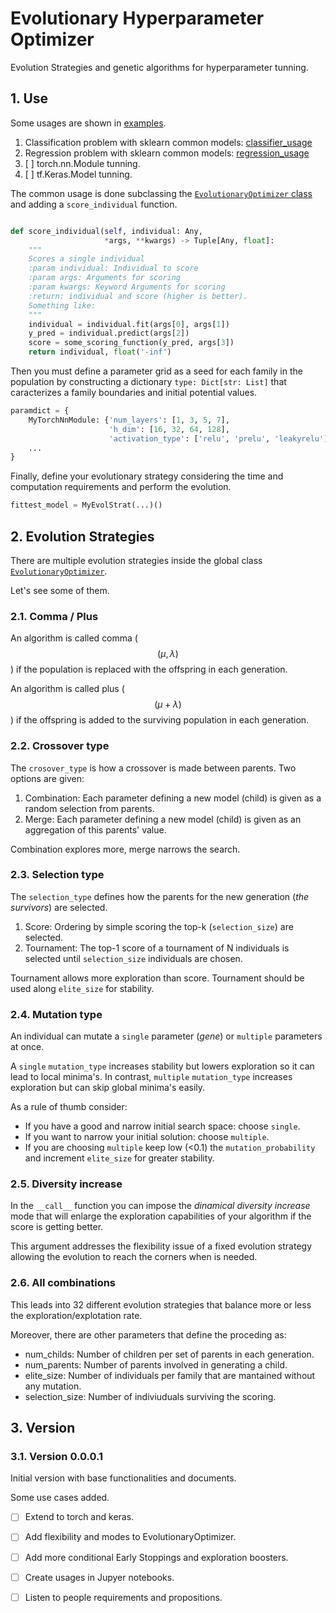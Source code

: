 # Evolutionary Hyperparameter Optimizer

Evolution Strategies and genetic algorithms for hyperparameter tunning.

## 1. Use

Some usages are shown in [examples](examples).
1. Classification problem with sklearn common models: [classifier_usage](examples/classifier_usage.py)
2. Regression problem with sklearn common models: [regression_usage](examples/regression_usage.py)
3. [ ] torch.nn.Module tunning.
4. [ ] tf.Keras.Model tunning.

The common usage is done subclassing the [`EvolutionaryOptimizer` class](evolutionary_learn/evolutionary_hp_optimizer.py)
and adding a `score_individual` function.

```python

def score_individual(self, individual: Any,
                     *args, **kwargs) -> Tuple[Any, float]:
    """
    Scores a single individual
    :param individual: Individual to score
    :param args: Arguments for scoring
    :param kwargs: Keyword Arguments for scoring
    :return: individual and score (higher is better).
    Something like:
    """
    individual = individual.fit(args[0], args[1])
    y_pred = individual.predict(args[2])
    score = some_scoring_function(y_pred, args[3])
    return individual, float('-inf')
```

Then you must define a parameter grid as a seed for each family in the population by constructing a dictionary 
`type: Dict[str: List]` that caracterizes a family boundaries and initial potential values.

```python
paramdict = {
    MyTorchNnModule: {'num_layers': [1, 3, 5, 7],
                      'h_dim': [16, 32, 64, 128],
                      'activation_type': ['relu', 'prelu', 'leakyrelu']},
    ...
}
```

Finally, define your evolutionary strategy considering the time and computation requirements and perform the evolution.

```python
fittest_model = MyEvolStrat(...)()
```

## 2. Evolution Strategies

There are multiple evolution strategies inside the global class
[`EvolutionaryOptimizer`](evolutionary_learn/evolutionary_hp_optimizer.py).

Let's see some of them.

### 2.1. Comma / Plus

An algorithm is called comma ($$\left(\mu,\lambda\right)$$) if the population is replaced with the
offspring in each generation.

An algorithm is called plus ($$\left(\mu+\lambda\right)$$) if the offspring is added to the surviving population 
in each generation.

### 2.2. Crossover type

The `crosover_type` is how a crossover is made between parents. Two options are given:

1. Combination: Each parameter defining a new model (child) is given as a random selection from parents.
2. Merge: Each parameter defining a new model (child) is given as an aggregation of this parents' value.

Combination explores more, merge narrows the search.

### 2.3. Selection type

The `selection_type` defines how the parents for the new generation (*the survivors*) are selected.

1. Score: Ordering by simple scoring the top-k (`selection_size`) are selected.
2. Tournament: The top-1 score of a tournament of N individuals is selected until `selection_size` individuals are chosen.

Tournament allows more exploration than score. Tournament should be used along `elite_size` for stability.

### 2.4. Mutation type

An individual can mutate a `single` parameter (*gene*) or `multiple` parameters at once.

A `single` `mutation_type` increases stability but lowers exploration so it can lead to local minima's.
In contrast, `multiple` `mutation_type` increases exploration but can skip global minima's easily.

As a rule of thumb consider:

- If you have a good and narrow initial search space: choose `single`.
- If you want to narrow your initial solution: choose `multiple`.
- If you are choosing `multiple` keep low (<0.1) the `mutation_probability` and increment `elite_size` for greater stability.

### 2.5. Diversity increase

In the `__call__` function you can impose the *dinamical diversity increase* mode that will enlarge the exploration capabilities
of your algorithm if the score is getting better.

This argument addresses the flexibility issue of a fixed evolution strategy allowing the evolution to reach the corners 
when is needed.


### 2.6. All combinations

This leads into 32 different evolution strategies that balance more or less the exploration/explotation rate.

Moreover, there are other parameters that define the proceding as:

- num_childs: Number of children per set of parents in each generation.
- num_parents: Number of parents involved in generating a child.
- elite_size: Number of individuals per family that are mantained without any mutation.
- selection_size: Number of indiviuduals surviving the scoring.

## 3. Version

### 3.1. Version 0.0.0.1 

Initial version with base functionalities and documents.

Some use cases added.

- [ ] Extend to torch and keras.
- [ ] Add flexibility and modes to EvolutionaryOptimizer.
- [ ] Add more conditional Early Stoppings and exploration boosters.
- [ ] Create usages in Jupyer notebooks.
- [ ] Listen to people requirements and propositions.


